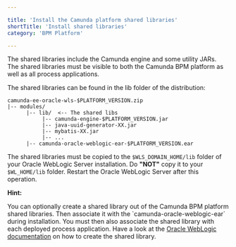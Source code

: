 ```yaml
---

title: 'Install the Camunda platform shared libraries'
shortTitle: 'Install shared libraries'
category: 'BPM Platform'

---
```



The shared libraries include the Camunda engine and some utility JARs. The shared libraries must be visible to both the Camunda BPM platform as well as all process applications.

The shared libraries can be found in the lib folder of the distribution:

```
camunda-ee-oracle-wls-$PLATFORM_VERSION.zip
|-- modules/
      |-- lib/  <-- The shared libs
           |-- camunda-engine-$PLATFORM_VERSION.jar
           |-- java-uuid-generator-XX.jar
           |-- mybatis-XX.jar
           |-- ...
      |-- camunda-oracle-weblogic-ear-$PLATFORM_VERSION.ear
```

The shared libraries must be copied to the `$WLS_DOMAIN_HOME/lib` folder of your Oracle WebLogic Server installation. Do **"NOT"** copy it to your `$WL_HOME/lib` folder.
Restart the Oracle WebLogic Server after this operation.

<div class="alert alert-info">
  <strong>Hint:</strong>
  <p>
    You can optionally create a shared library out of the Camunda BPM platform shared libraries.
    Then associate it with the `camunda-oracle-weblogic-ear` during installation.
    You must then also associate the shared library with each deployed process application.
    Have a look at the <a href="https://docs.oracle.com/cd/E24329_01/web.1211/e24368/libraries.htm#WLPRG325">Oracle WebLogic documentation</a> on how to create the shared library.
  </p>
</div>